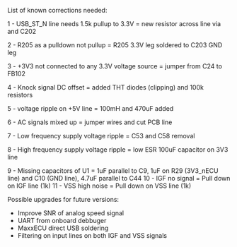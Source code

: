 List of known corrections needed:

1 - USB_ST_N line needs 1.5k pullup to 3.3V
    = new resistor across line via and C202
    
2 - R205 as a pulldown not pullup
    = R205 3.3V leg soldered to C203 GND leg
    
3 - +3V3 not connected to any 3.3V voltage source
    = jumper from C24 to FB102
    
4 - Knock signal DC offset
    = added THT diodes (clipping) and 100k resistors
    
5 - voltage ripple on +5V line
    = 100mH and 470uF added
    
6 - AC signals mixed up
    = jumper wires and cut PCB line
    
7 - Low frequency supply voltage ripple
    = C53 and C58 removal
    
8 - High frequency supply voltage ripple
    = low ESR 100uF capacitor on 3V3 line
    
9 - Missing capacitors of U1
    = 1uF parallel to C9, 1uF on R29 (3V3_nECU line) and C10 (GND line), 4.7uF parallel to C44
10 - IGF no signal
    = Pull down on IGF line (1k)
11 - VSS high noise
    = Pull down on VSS line (1k)


Possible upgrades for future versions:
 - Improve SNR of analog speed signal
 - UART from onboard debbuger
 - MaxxECU direct USB soldering
 - Filtering on input lines on both IGF and VSS signals
